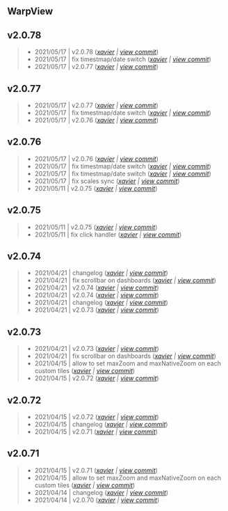 WarpView
---

## v2.0.78

> +  2021/05/17  | v2.0.78  (*[xavier](marin.xavier@gmail.com) | [view commit](https://github.com/senx/warpview/commit/36d521b77a2f4ba92f8dd52242c7fa88cefb339c)*)
> +  2021/05/17  | fix timestmap/date switch  (*[xavier](marin.xavier@gmail.com) | [view commit](https://github.com/senx/warpview/commit/f926a1dcf516ba12cbeb8619b4a6c44a304324df)*)
> +  2021/05/17  | v2.0.77  (*[xavier](marin.xavier@gmail.com) | [view commit](https://github.com/senx/warpview/commit/86fde10de1efc7dc4bed6c6af97acdb7ba86bd2e)*)

## v2.0.77

> +  2021/05/17  | v2.0.77  (*[xavier](marin.xavier@gmail.com) | [view commit](https://github.com/senx/warpview/commit/b6ebcd3378a341936342ae54860f5d26ac525c09)*)
> +  2021/05/17  | fix timestmap/date switch  (*[xavier](marin.xavier@gmail.com) | [view commit](https://github.com/senx/warpview/commit/41e8319c9eee08e9098a34041fccfe50d0c07378)*)
> +  2021/05/17  | v2.0.76  (*[xavier](marin.xavier@gmail.com) | [view commit](https://github.com/senx/warpview/commit/23b77fa01c4a5a51430ede75a7827feeb37faed7)*)

## v2.0.76

> +  2021/05/17  | v2.0.76  (*[xavier](marin.xavier@gmail.com) | [view commit](https://github.com/senx/warpview/commit/1791ed525c0c2654ae01002ad790009b614b4ca8)*)
> +  2021/05/17  | fix timestmap/date switch  (*[xavier](marin.xavier@gmail.com) | [view commit](https://github.com/senx/warpview/commit/00cb8b895f08df98a98decdd4d0770d6f3d2c238)*)
> +  2021/05/17  | fix timestmap/date switch  (*[xavier](marin.xavier@gmail.com) | [view commit](https://github.com/senx/warpview/commit/8ecb726355da172999817ed9310b64b5a82d5b8f)*)
> +  2021/05/17  | fix scales sync  (*[xavier](marin.xavier@gmail.com) | [view commit](https://github.com/senx/warpview/commit/63fb5a9ab3b987df7255e1e825e9e99c538d19cd)*)
> +  2021/05/11  | v2.0.75  (*[xavier](marin.xavier@gmail.com) | [view commit](https://github.com/senx/warpview/commit/2b5c73b57b28ffe47fda442096e6fcb0c1a5e243)*)

## v2.0.75

> +  2021/05/11  | v2.0.75  (*[xavier](marin.xavier@gmail.com) | [view commit](https://github.com/senx/warpview/commit/66fa878ee67e614548c163069be81c648d25356b)*)
> +  2021/05/11  | fix click handler  (*[xavier](marin.xavier@gmail.com) | [view commit](https://github.com/senx/warpview/commit/05f56927c2a44415fac5009afe0036ab42122d32)*)

## v2.0.74

> +  2021/04/21  | changelog  (*[xavier](marin.xavier@gmail.com) | [view commit](https://github.com/senx/warpview/commit/71e68145487469b1cb5d3961365a5f422bea5fcd)*)
> +  2021/04/21  | fix scrollbar on dashboards  (*[xavier](marin.xavier@gmail.com) | [view commit](https://github.com/senx/warpview/commit/225f18ed204e23683c9ef53f04d6d795d7231f58)*)
> +  2021/04/21  | v2.0.74  (*[xavier](marin.xavier@gmail.com) | [view commit](https://github.com/senx/warpview/commit/0d8bb04ba610ba3e286d3b21f904c26635a48e2c)*)
> +  2021/04/21  | v2.0.74  (*[xavier](marin.xavier@gmail.com) | [view commit](https://github.com/senx/warpview/commit/40d1a2549c95599b584a85b0816e818c04fae5f5)*)
> +  2021/04/21  | changelog  (*[xavier](marin.xavier@gmail.com) | [view commit](https://github.com/senx/warpview/commit/32b289b173633aa049a522186ea0e81575f9057b)*)
> +  2021/04/21  | v2.0.73  (*[xavier](marin.xavier@gmail.com) | [view commit](https://github.com/senx/warpview/commit/8ed6a1d5072a949774812db47ef9c05cb823948c)*)

## v2.0.73

> +  2021/04/21  | v2.0.73  (*[xavier](marin.xavier@gmail.com) | [view commit](https://github.com/senx/warpview/commit/31f9968f3dfd2572e2367aeec67adc18c51a39d7)*)
> +  2021/04/21  | fix scrollbar on dashboards  (*[xavier](marin.xavier@gmail.com) | [view commit](https://github.com/senx/warpview/commit/2981511dbb0559641ebd8d42b3c62f447a651b46)*)
> +  2021/04/15  | allow to set maxZoom and maxNativeZoom on each custom tiles  (*[xavier](marin.xavier@gmail.com) | [view commit](https://github.com/senx/warpview/commit/88d20156734ee8a47749bdc6d28bf45b26199c23)*)
> +  2021/04/15  | v2.0.72  (*[xavier](marin.xavier@gmail.com) | [view commit](https://github.com/senx/warpview/commit/0809bfb139223d8711a1e614af937f4d4943a3ad)*)

## v2.0.72

> +  2021/04/15  | v2.0.72  (*[xavier](marin.xavier@gmail.com) | [view commit](https://github.com/senx/warpview/commit/8140cf323e6b8efdc52bc4d2354f8710468cc303)*)
> +  2021/04/15  | changelog  (*[xavier](marin.xavier@gmail.com) | [view commit](https://github.com/senx/warpview/commit/33a90a8834da5c1de84dcfb255fda6b05991e9d3)*)
> +  2021/04/15  | v2.0.71  (*[xavier](marin.xavier@gmail.com) | [view commit](https://github.com/senx/warpview/commit/f23de4751f5462a53dbcac1d028e20ce63b25592)*)

## v2.0.71

> +  2021/04/15  | v2.0.71  (*[xavier](marin.xavier@gmail.com) | [view commit](https://github.com/senx/warpview/commit/86deef7e55f3d884e8c48f5c14087cee5e9dd9de)*)
> +  2021/04/15  | allow to set maxZoom and maxNativeZoom on each custom tiles  (*[xavier](marin.xavier@gmail.com) | [view commit](https://github.com/senx/warpview/commit/0964f06ae9ea7febcdf533acc1408ed0938a43da)*)
> +  2021/04/14  | changelog  (*[xavier](marin.xavier@gmail.com) | [view commit](https://github.com/senx/warpview/commit/e61a7cb680c161fb6fef71821a3e8eb11b42e268)*)
> +  2021/04/14  | v2.0.70  (*[xavier](marin.xavier@gmail.com) | [view commit](https://github.com/senx/warpview/commit/b5fc38813989d340522785921cb25d56020439a8)*)


